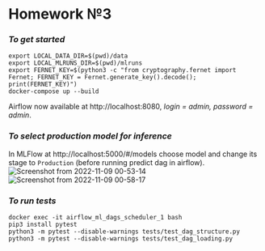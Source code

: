 # Homework №3
### _To get started_
```
export LOCAL_DATA_DIR=$(pwd)/data
export LOCAL_MLRUNS_DIR=$(pwd)/mlruns
export FERNET_KEY=$(python3 -c "from cryptography.fernet import Fernet; FERNET_KEY = Fernet.generate_key().decode(); print(FERNET_KEY)")
docker-compose up --build
```

Airflow now available at http://localhost:8080, _login = admin, password = admin_.

### _To select production model for inference_
In MLFlow at http://localhost:5000/#/models choose model and change its stage to `Production` (before running predict dag in airflow).
![Screenshot from 2022-11-09 00-53-14](https://user-images.githubusercontent.com/66686119/200684195-5f1f4a5e-504a-43a3-8b18-d22ed823fdab.png)
![Screenshot from 2022-11-09 00-58-17](https://user-images.githubusercontent.com/66686119/200684750-36609b08-7ac0-47f6-83cb-cfa72a4282c7.png)


### _To run tests_
```
docker exec -it airflow_ml_dags_scheduler_1 bash
pip3 install pytest
python3 -m pytest --disable-warnings tests/test_dag_structure.py
python3 -m pytest --disable-warnings tests/test_dag_loading.py
```
